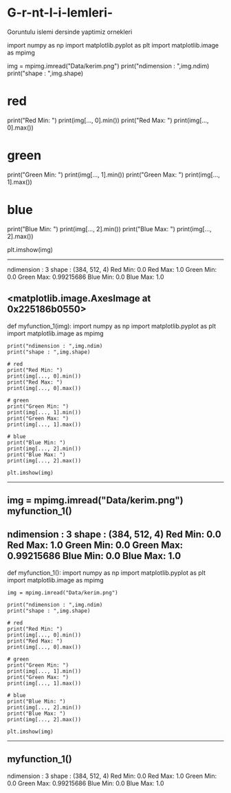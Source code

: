 # G-r-nt-l-i-lemleri-
Goruntulu islemi dersinde yaptimiz ornekleri

import numpy as np
import matplotlib.pyplot as  plt
import matplotlib.image as mpimg

img = mpimg.imread("Data/kerim.png")
print("ndimension : ",img.ndim)
print("shape : ",img.shape)

# red
print("Red Min: ")
print(img[..., 0].min())
print("Red Max: ")
print(img[..., 0].max())

# green
print("Green Min: ")
print(img[..., 1].min())
print("Green Max: ")
print(img[..., 1].max())

# blue
print("Blue Min: ")
print(img[..., 2].min())
print("Blue Max: ")
print(img[..., 2].max())

plt.imshow(img)

-------
ndimension :  3
shape :  (384, 512, 4)
Red Min: 
0.0
Red Max: 
1.0
Green Min: 
0.0
Green Max: 
0.99215686
Blue Min: 
0.0
Blue Max: 
1.0

<matplotlib.image.AxesImage at 0x225186b0550>
-------------------------------------------------------

def myfunction_1(img):
    import numpy as np
    import matplotlib.pyplot as  plt
    import matplotlib.image as mpimg

   
    print("ndimension : ",img.ndim)
    print("shape : ",img.shape)

    # red
    print("Red Min: ")
    print(img[..., 0].min())
    print("Red Max: ")
    print(img[..., 0].max())

    # green
    print("Green Min: ")
    print(img[..., 1].min())
    print("Green Max: ")
    print(img[..., 1].max())

    # blue
    print("Blue Min: ")
    print(img[..., 2].min())
    print("Blue Max: ")
    print(img[..., 2].max())

    plt.imshow(img)
--------------
img = mpimg.imread("Data/kerim.png")
myfunction_1()
--------------
ndimension :  3
shape :  (384, 512, 4)
Red Min: 
0.0
Red Max: 
1.0
Green Min: 
0.0
Green Max: 
0.99215686
Blue Min: 
0.0
Blue Max: 
1.0
-------------------------------------------------------

def myfunction_1():
    import numpy as np
    import matplotlib.pyplot as  plt
    import matplotlib.image as mpimg
    
    img = mpimg.imread("Data/kerim.png")
   
    print("ndimension : ",img.ndim)
    print("shape : ",img.shape)

    # red
    print("Red Min: ")
    print(img[..., 0].min())
    print("Red Max: ")
    print(img[..., 0].max())

    # green
    print("Green Min: ")
    print(img[..., 1].min())
    print("Green Max: ")
    print(img[..., 1].max())

    # blue
    print("Blue Min: ")
    print(img[..., 2].min())
    print("Blue Max: ")
    print(img[..., 2].max())

    plt.imshow(img)
-------------
myfunction_1()
-------------
ndimension :  3
shape :  (384, 512, 4)
Red Min: 
0.0
Red Max: 
1.0
Green Min: 
0.0
Green Max: 
0.99215686
Blue Min: 
0.0
Blue Max: 
1.0
